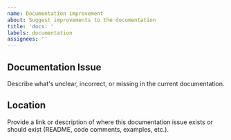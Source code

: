 ```yaml
---
name: Documentation improvement
about: Suggest improvements to the documentation
title: 'docs: '
labels: documentation
assignees: ''
---
```


## Documentation Issue

Describe what's unclear, incorrect, or missing in the current documentation.

## Location

Provide a link or description of where this documentation issue exists or should exist (README, code comments, examples, etc.).
